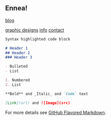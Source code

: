 ## Ennea! 

[blog](https://github.com/ennea-09/ennea-09.github.io/edit/main/index.md)

[graphic designs](https://jekyllrb.com/) 
[info](https://jekyllrb.com/) 
[contact](https://jekyllrb.com/) 

```markdown
Syntax highlighted code block

# Header 1
## Header 2
### Header 3

- Bulleted
- List

1. Numbered
2. List

**Bold** and _Italic_ and `Code` text

[Link](url) and ![Image](src)
```

For more details see [GitHub Flavored Markdown](https://guides.github.com/features/mastering-markdown/).
